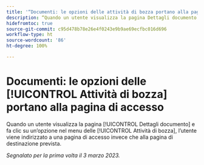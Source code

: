```yaml
---
title: '“Documenti: le opzioni delle attività di bozza portano alla pagina di accesso”'
description: “Quando un utente visualizza la pagina Dettagli documento e fa clic su un’opzione nel menu Attività di bozza, l’utente viene indirizzato a una pagina di accesso invece che alla pagina di destinazione prevista.”
hidefromtoc: true
source-git-commit: c95d478b78e26e4f0243e9b9ae69ecfbc016d696
workflow-type: ht
source-wordcount: '86'
ht-degree: 100%

---
```



# Documenti: le opzioni delle [!UICONTROL Attività di bozza] portano alla pagina di accesso

<!--This article is on WF and WFP TOCs-->

Quando un utente visualizza la pagina [!UICONTROL Dettagli documento] e fa clic su un’opzione nel menu delle [!UICONTROL Attività di bozza], l’utente viene indirizzato a una pagina di accesso invece che alla pagina di destinazione prevista.

_Segnalato per la prima volta il 3 marzo 2023._

